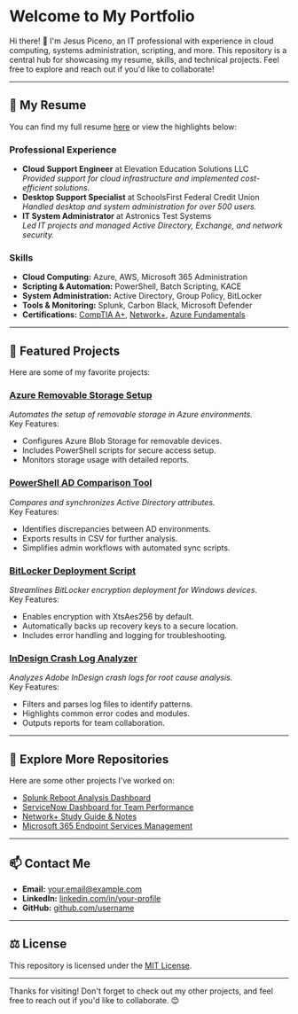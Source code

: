 # Welcome to My Portfolio

Hi there! 👋 I'm Jesus Piceno, an IT professional with experience in cloud computing, systems administration, scripting, and more. This repository is a central hub for showcasing my resume, skills, and technical projects. Feel free to explore and reach out if you'd like to collaborate!

---

## 📜 My Resume

You can find my full resume [here](https://github.com/jpiceno/resume/blob/main/README.md) or view the highlights below:

### Professional Experience
- **Cloud Support Engineer** at Elevation Education Solutions LLC  
  *Provided support for cloud infrastructure and implemented cost-efficient solutions.*
- **Desktop Support Specialist** at SchoolsFirst Federal Credit Union  
  *Handled desktop and system administration for over 500 users.*
- **IT System Administrator** at Astronics Test Systems  
  *Led IT projects and managed Active Directory, Exchange, and network security.*

### Skills
- **Cloud Computing:** Azure, AWS, Microsoft 365 Administration  
- **Scripting & Automation:** PowerShell, Batch Scripting, KACE  
- **System Administration:** Active Directory, Group Policy, BitLocker  
- **Tools & Monitoring:** Splunk, Carbon Black, Microsoft Defender  
- **Certifications:** [CompTIA A+](link-to-certificate), [Network+](link-to-certificate), [Azure Fundamentals](link-to-certificate)

---

## 🚀 Featured Projects

Here are some of my favorite projects:

### [Azure Removable Storage Setup](https://github.com/username/azure-removable-storage-setup)
*Automates the setup of removable storage in Azure environments.*  
Key Features:
- Configures Azure Blob Storage for removable devices.
- Includes PowerShell scripts for secure access setup.
- Monitors storage usage with detailed reports.

### [PowerShell AD Comparison Tool](https://github.com/username/powershell-ad-comparison)
*Compares and synchronizes Active Directory attributes.*  
Key Features:
- Identifies discrepancies between AD environments.
- Exports results in CSV for further analysis.
- Simplifies admin workflows with automated sync scripts.

### [BitLocker Deployment Script](https://github.com/username/bitlocker-deployment)
*Streamlines BitLocker encryption deployment for Windows devices.*  
Key Features:
- Enables encryption with XtsAes256 by default.
- Automatically backs up recovery keys to a secure location.
- Includes error handling and logging for troubleshooting.

### [InDesign Crash Log Analyzer](https://github.com/username/indesign-crash-log-analyzer)
*Analyzes Adobe InDesign crash logs for root cause analysis.*  
Key Features:
- Filters and parses log files to identify patterns.
- Highlights common error codes and modules.
- Outputs reports for team collaboration.

---

## 🔗 Explore More Repositories

Here are some other projects I’ve worked on:

- [Splunk Reboot Analysis Dashboard](https://github.com/username/splunk-reboot-analysis)
- [ServiceNow Dashboard for Team Performance](https://github.com/username/servicenow-dashboard)
- [Network+ Study Guide & Notes](https://github.com/username/networkplus-study-guide)
- [Microsoft 365 Endpoint Services Management](https://github.com/username/m365-endpoint-services)

---

## 📫 Contact Me

- **Email:** [your.email@example.com](mailto:your.email@example.com)  
- **LinkedIn:** [linkedin.com/in/your-profile](https://linkedin.com/in/your-profile)  
- **GitHub:** [github.com/username](https://github.com/username)

---

## ⚖️ License

This repository is licensed under the [MIT License](LICENSE).

---

Thanks for visiting! Don't forget to check out my other projects, and feel free to reach out if you'd like to collaborate. 😊
